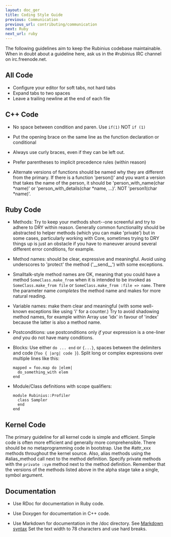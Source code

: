 ```yaml
---
layout: doc_ger
title: Coding Style Guide
previous: Communication
previous_url: contributing/communication
next: Ruby
next_url: ruby
---
```


The following guidelines aim to keep the Rubinius codebase maintainable. When
in doubt about a guideline here, ask us in the #rubinius IRC channel on
irc.freenode.net.


## All Code

  * Configure your editor for soft tabs, not hard tabs
  * Expand tabs to two spaces
  * Leave a trailing newline at the end of each file


## C++ Code

  * No space between condition and paren.
      Use `if(1)` NOT `if (1)`

  * Put the opening brace on the same line as the function declaration or
    conditional

  * Always use curly braces, even if they can be left out.

  * Prefer parentheses to implicit precedence rules (within reason)

  * Alternate versions of functions should be named why they are different
    from the primary.  If there is a function 'person()' and you want a
    version that takes the name of the person, it should be
    'person_with_name(char \*name)' or 'person_with_details(char \*name, ...)'.
    NOT 'person1(char \*name)'.


## Ruby Code

  * Methods: Try to keep your methods short--one screenful and try to adhere
    to DRY within reason. Generally common functionality should be abstracted
    to helper methods (which you can make 'private') but in some cases,
    particularly working with Core, sometimes trying to DRY things up is just
    an obstacle if you have to maneuver around several different error
    conditions, for example.

  * Method names: should be clear, expressive and meaningful. Avoid using
    underscores to 'protect' the method ('\_\_send\_\_') with some exceptions.

  * Smalltalk-style method names are OK, meaning that you could have a method
    `SomeClass.make_from` when it is intended to be invoked as
    `SomeClass.make_from file` or `SomeClass.make_from :file => name`. There
    the parameter name _completes_ the method name and makes for more natural
    reading.

  * Variable names: make them clear and meaningful (with some well-known
    exceptions like using 'i' for a counter.) Try to avoid shadowing method
    names, for example within Array use 'idx' in favour of 'index' because the
    latter is also a method name.

  * Postconditions: use postconditions only *if* your expression is a
    one-liner *and* you do not have many conditions.

  * Blocks: Use either `do ... end` or `{...}`, spaces between the delimiters
    and code (`foo { |arg| code }`). Split long or complex expressions over
    multiple lines like this:

        mapped = foo.map do |elem|
          do_something_with elem
        end

  * Module/Class definitions with scope qualifiers:

        module Rubinius::Profiler
          class Sampler
          end
        end

## Kernel Code

The primary guideline for all kernel code is simple and efficient. Simple code
is often more efficient and generally more comprehensible. There should be no
metaprogramming code in bootstrap. Use the #attr_xxx methods throughout the
kernel source. Also, alias methods using the #alias_method call next to the
method definition. Specify private methods with the `private :sym` method next
to the method definition.  Remember that the versions of the methods listed
above in the alpha stage take a single, symbol argument.

## Documentation

  * Use RDoc for documentation in Ruby code.

  * Use Doxygen for documentation in C++ code.

  * Use Markdown for documentation in the /doc directory. See [Markdown
    syntax](http://daringfireball.net/projects/markdown/syntax) Set the text
    width to 78 characters and use hard breaks.

